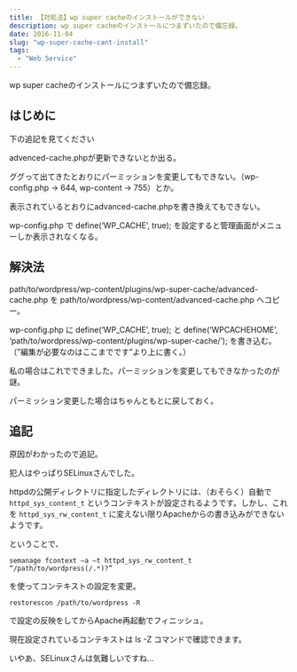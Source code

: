 ```yaml
---
title: 【対処法】wp super cacheのインストールができない
description: wp super cacheのインストールにつまずいたので備忘録。
date: 2016-11-04
slug: "wp-super-cache-cant-install"
tags:
  - "Web Service"
---
```


wp super cacheのインストールにつまずいたので備忘録。

## はじめに
下の追記を見てください

advenced-cache.phpが更新できないとか出る。

ググって出てきたとおりにパーミッションを変更してもできない。（wp-config.php -> 644, wp-content -> 755）とか。

表示されているとおりにadvanced-cache.phpを書き換えてもできない。

wp-config.php で define(‘WP_CACHE’, true); を設定すると管理画面がメニューしか表示されなくなる。

 

## 解決法
path/to/wordpress/wp-content/plugins/wp-super-cache/advanced-cache.php を path/to/wordpress/wp-content/advanced-cache.php へコピー。

wp-config.php に define(‘WP_CACHE’, true); と define(‘WPCACHEHOME’, ‘path/to/wordpress/wp-content/plugins/wp-super-cache/’); を書き込む。（”編集が必要なのはここまでです”より上に書く。）

 

私の場合はこれでできました。パーミッションを変更してもできなかったのが謎。

パーミッション変更した場合はちゃんともとに戻しておく。

 

## 追記
原因がわかったので追記。

犯人はやっぱりSELinuxさんでした。

httpdの公開ディレクトリに指定したディレクトリには、（おそらく）自動で `httpd_sys_content_t` というコンテキストが設定されるようです。しかし、これを `httpd_sys_rw_content_t` に変えない限りApacheからの書き込みができないようです。

ということで、
```
semanage fcontext –a –t httpd_sys_rw_content_t “/path/to/wordpress(/.*)?”
```

を使ってコンテキストの設定を変更。
```
restorescon /path/to/wordpress -R
```
で設定の反映をしてからApache再起動でフィニッシュ。

現在設定されているコンテキストは ls -Z コマンドで確認できます。

いやあ、SELinuxさんは気難しいですね…
